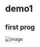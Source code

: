 # demo1
## first prog
![image](https://user-images.githubusercontent.com/107999327/220319417-39de6687-910a-43ad-96d7-b27f58243194.png)
